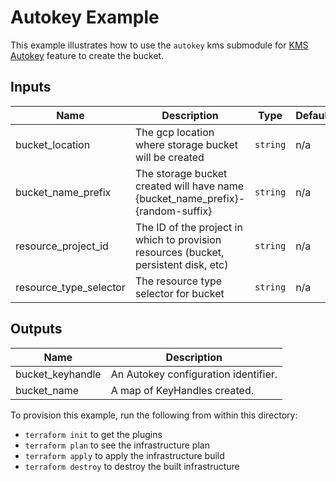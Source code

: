 # Autokey Example

This example illustrates how to use the `autokey` kms submodule for [KMS Autokey](https://cloud.google.com/kms/docs/autokey-overview) feature to create the bucket.

<!-- BEGINNING OF PRE-COMMIT-TERRAFORM DOCS HOOK -->
## Inputs

| Name | Description | Type | Default | Required |
|------|-------------|------|---------|:--------:|
| bucket\_location | The gcp location where storage bucket will be created | `string` | n/a | yes |
| bucket\_name\_prefix | The storage bucket created will have name {bucket\_name\_prefix}-{random-suffix} | `string` | n/a | yes |
| resource\_project\_id | The ID of the project in which to provision resources (bucket, persistent disk, etc) | `string` | n/a | yes |
| resource\_type\_selector | The resource type selector for bucket | `string` | n/a | yes |

## Outputs

| Name | Description |
|------|-------------|
| bucket\_keyhandle | An Autokey configuration identifier. |
| bucket\_name | A map of KeyHandles created. |

<!-- END OF PRE-COMMIT-TERRAFORM DOCS HOOK -->

To provision this example, run the following from within this directory:
- `terraform init` to get the plugins
- `terraform plan` to see the infrastructure plan
- `terraform apply` to apply the infrastructure build
- `terraform destroy` to destroy the built infrastructure
